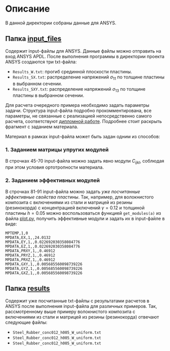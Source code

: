 # Описание

В данной директории собраны данные для ANSYS.

## Папка [input_files](/mrdhnv/plate_banding/ANSYS/input_files)

Содержит input-файлы для ANSYS. Данные файлы можно отправить на вход ANSYS APDL. После выполнения программы в
директории проекта ANSYS создаются три txt-файла:

* ```Results_W.txt```: прогиб срединной плоскости пластины.
* ```Results_SX.txt```: распределение напряжений $\sigma_{11}$ по толщине пластины в выбранном сечении.
* ```Results_SXY.txt```: распределение напряжений $\sigma_{13}$ по толщине пластины в выбранном сечении.

Для расчета очередного примера необходимо задать параметры задачи. Структура input-файла подробно прокомментирована, все
параметры, не связанные с реализацией непосредственно самого расчета, соответствуют
[дипломной работе](/mrdhnv/plate_banding/others/Дипломная_работа.pdf). Подробнее стоит раскрыть фрагмент с заданием материала.

Материал в рамках input-файла может быть задан одним из способов:

### 1. Заданием матрицы упругих модулей

В строчках 45-70 input-файла можно задать явно модули $C_{ijkl}$, соблюдая при этом условия ортотропности
материала.

### 2. Заданием эффективных модулей

В строчках 81-91 input-файла можно задать _уже посчитанные эффективные свойства пластины_.
Так, например, для волокнистого композита с включениями из стали и матрицей из резины (резинокорда) с концентрацией
включений $\gamma = 0.12$ и толщиной пластины $h = 0.05$ можно воспользоваться функцией ```get_modules(a)``` из
файла [plot.py](/mrdhnv/plate_banding/plot.py), получить эффективные модули и задать их в input-файле в виде:

```MPTEMP,,,,,,,,
MPTEMP,1,0
MPDATA,EX,1,,24.0132 
MPDATA,EY,1,,0.022692030358084776 
MPDATA,EZ,1,,0.022692030358084776 
MPDATA,PRXY,1,,0.46912 
MPDATA,PRYZ,1,,0.46912 
MPDATA,PRXZ,1,,0.46912 
MPDATA,GXY,1,,0.005685560098739226 
MPDATA,GYZ,1,,0.005685560098739226 
MPDATA,GXZ,1,,0.005685560098739226
```

## Папка [results](/mrdhnv/plate_banding/ANSYS/results)

Содержит уже посчитанные txt-файлы с результатами расчетов в ANSYS после выполнения input-файла для различных примеров.
Так, рассмотренному выше примеру волокнистого композита с включениями из стали и матрицей из резины (резинокорда)
отвечают следующие файлы:

* ```Steel_Rubber_conc012_h005_W_uniform.txt```
* ```Steel_Rubber_conc012_h005_W_uniform.txt```
* ```Steel_Rubber_conc012_h005_W_uniform.txt```
